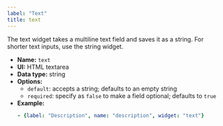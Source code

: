 ```yaml
---
label: "Text"
title: text
---
```


The text widget takes a multiline text field and saves it as a string. For shorter text inputs, use the string widget.

- **Name:** `text`
- **UI:** HTML textarea
- **Data type:** string
- **Options:**
  - `default`: accepts a string; defaults to an empty string
  - `required`: specify as `false` to make a field optional; defaults to `true`
- **Example:**
    ```yaml
    - {label: "Description", name: "description", widget: "text"}
    ```
